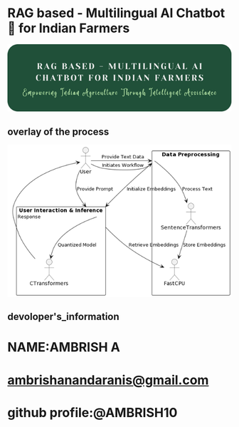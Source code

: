 # RAG based - Multilingual AI Chatbot 🤖 for Indian Farmers
![alt text](max.png)


## overlay of the process
![alt text](image.png)


## devoloper's_information

# NAME:AMBRISH A
# ambrishanandaranis@gmail.com
# github profile:@AMBRISH10

<!-- 
(base)
ambri@Ambrish MINGW64 ~/OneDrive/Desktop/final
$ conda activate final
(final)
ambri@Ambrish MINGW64 ~/OneDrive/Desktop/final
$
select the environment and continue --------

ambri@Ambrish MINGW64 ~/OneDrive/Desktop/final/sense (main) -->
